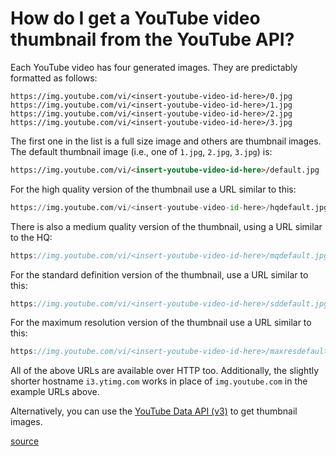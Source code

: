 # How do I get a YouTube video thumbnail from the YouTube API?

Each YouTube video has four generated images. They are predictably formatted as follows:

```PY
https://img.youtube.com/vi/<insert-youtube-video-id-here>/0.jpg
https://img.youtube.com/vi/<insert-youtube-video-id-here>/1.jpg
https://img.youtube.com/vi/<insert-youtube-video-id-here>/2.jpg
https://img.youtube.com/vi/<insert-youtube-video-id-here>/3.jpg
```

The first one in the list is a full size image and others are thumbnail images. The default thumbnail image (i.e., one of `1.jpg`, `2.jpg`, `3.jpg`) is:

```md
https://img.youtube.com/vi/<insert-youtube-video-id-here>/default.jpg
```

For the high quality version of the thumbnail use a URL similar to this:

```python
https://img.youtube.com/vi/<insert-youtube-video-id-here>/hqdefault.jpg
```

There is also a medium quality version of the thumbnail, using a URL similar to the HQ:

```java
https://img.youtube.com/vi/<insert-youtube-video-id-here>/mqdefault.jpg
```

For the standard definition version of the thumbnail, use a URL similar to this:

```javascript
https://img.youtube.com/vi/<insert-youtube-video-id-here>/sddefault.jpg
```

For the maximum resolution version of the thumbnail use a URL similar to this:

```c++
https://img.youtube.com/vi/<insert-youtube-video-id-here>/maxresdefault.jpg
```

All of the above URLs are available over HTTP too. Additionally, the slightly shorter hostname `i3.ytimg.com` works in place of `img.youtube.com` in the example URLs above.

Alternatively, you can use the [YouTube Data API (v3)](https://developers.google.com/youtube/v3/) to get thumbnail images.

[source](https://stackoverflow.com/questions/2068344/how-do-i-get-a-youtube-video-thumbnail-from-the-youtube-api)
